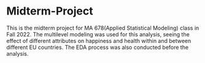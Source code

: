# Midterm-Project

This is the midterm project for MA 678(Applied Statistical Modeling) class in Fall 2022. The multilevel modeling was used for this analysis, seeing the effect of different attributes on happiness and health within and between different EU countries. The EDA process was also conducted before the analysis.
